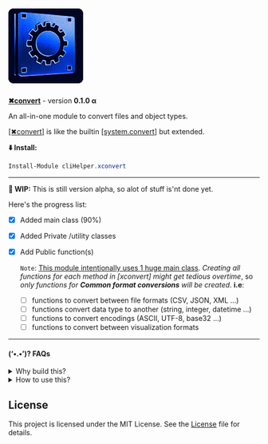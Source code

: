 # [![✖convert](/docs/img/favicons/favicon-150x150.png)](https://alainQtec.dev/clihelper-modules/xconvert)

<p><b><a href="https://powershellgallery.com/packages/cliHelper.xconvert">✖convert</a></b> - version <b>0.1.0 α</b></p>

An all-in-one module to convert files and object types.

<p>
<a href="cliHelper.xconvert.psm1">[✖convert]</a> is like the builtin <a href="https://learn.microsoft.com/en-us/dotnet/fundamentals/runtime-libraries/system-convert">[system.convert]</a> but extended.
</p>

**⬇️ Install:**

```PowerShell
Install-Module cliHelper.xconvert
```

---

**🚧 WIP:** This is still version alpha, so alot of stuff is'nt done yet.

Here's the progress list:

- [x] Added main class (90%)
- [x] Added Private /utility classes
- [x] Add Public function(s)

  `Note`: [This module intentionally uses 1 huge main class](). _Creating all
  functions for each method in [xconvert] might get tedious overtime_, so _only
  functions for **Common format conversions** will be created_. **i.e**:

  - [ ] functions to convert between file formats (CSV, JSON, XML ...)
  - [ ] functions convert data type to another (string, integer, datetime ...)
  - [ ] functions to convert encodings (ASCII, UTF-8, base32 ...)
  - [ ] functions to convert between visualization formats

---

#### (‘•.•’)? FAQs

<details>
  <summary>Why build this?</summary>

⤷ **PowerShell has limited built-in Support for Some Formats**.

- While PowerShell excels at handling common file formats(JSON, XML, CSV) and
  [data types](https://learn.microsoft.com/en-us/powershell/scripting/lang-spec/chapter-06?view=powershell-7.4),
  users may find limited built-in support for less common file types,
  necessitating additional modules.

  `Example`: Converting excel Files often result in
  [corrupted files](https://forums.powershell.org/t/converting-excel-files-in-powershell/10807).

This is like an AIO custom solution to extend the built-in functionality.

</details>

<details>
  <summary>How to use this?</summary>

⤷ **Use Public functions or directly use the [xconvert] class.**

- The functions give more options & output pipeline.
- If you can't find what method to use, you just `[xconvert]::From` and press
  `Tab` to see all options.

[xconvert]::From + `Tab`

gives this output

[![from tab](/docs/img/from.png)](https://alainQtec.dev/clihelper-modules/xconvert)

`or` [xconvert]::To + `Tab`

[![to tab](/docs/img/to.png)](https://alainQtec.dev/clihelper-modules/xconvert)

</details>

## License

This project is licensed under the MIT License. See the
[License](https://alainQtec.MIT-license.org) file for details.

